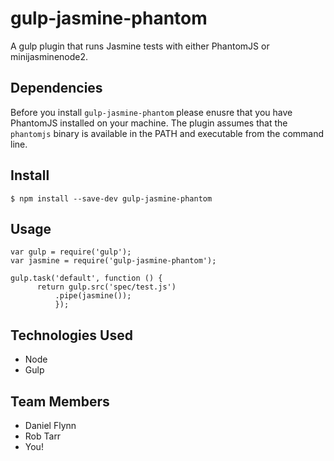 gulp-jasmine-phantom
=============

A gulp plugin that runs Jasmine tests with either PhantomJS or minijasminenode2.

Dependencies
------------

Before you install `gulp-jasmine-phantom` please enusre that you have PhantomJS
installed on your machine. The plugin assumes that the `phantomjs` binary is
available in the PATH and executable from the command line.


Install
-----

```
$ npm install --save-dev gulp-jasmine-phantom
```

Usage
-----
```
var gulp = require('gulp');
var jasmine = require('gulp-jasmine-phantom');

gulp.task('default', function () {
      return gulp.src('spec/test.js')
          .pipe(jasmine());
          });
```

Technologies Used
-----------------

* Node
* Gulp

Team Members
------------

* Daniel Flynn
* Rob Tarr
* You!
